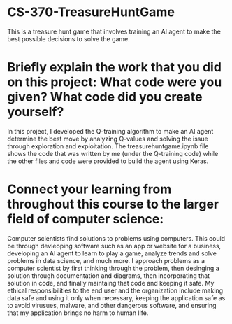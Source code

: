 # CS-370-TreasureHuntGame
This is a treasure hunt game that involves training an AI agent to make the best possible decisions to solve the game.

# Briefly explain the work that you did on this project: What code were you given? What code did you create yourself?
In this project, I developed the Q-training algorithm to make an AI agent determine the best move by analyzing Q-values and solving the issue through exploration and exploitation. The treasurehuntgame.ipynb file shows the code that was written by me (under the Q-training code) while the other files and code were provided to build the agent using Keras.

# Connect your learning from throughout this course to the larger field of computer science:
Computer scientists find solutions to problems using computers. This could be through devleoping software such as an app or website for a business, developing an AI agent to learn to play a game, analyze trends and solve problems in data science, and much more. I approach problems as a computer scientist by first thinking through the problem, then desinging a solution through documentation and diagrams, then incorporating that solution in code, and finally maintaing that code and keeping it safe. My ethical responsibilities to the end user and the organization include making data safe and using it only when necessary, keeping the application safe as to avoid virusues, malware, and other dangerous software, and ensuring that my application brings no harm to human life. 

